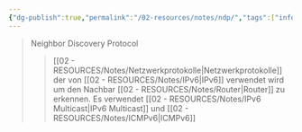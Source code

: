 ```yaml
---
{"dg-publish":true,"permalink":"/02-resources/notes/ndp/","tags":["informatik/netzwerk/protokoll","informatik/netzwerk/ip/ipv6"],"noteIcon":"","updated":"2025-09-10T16:35:27.896+02:00"}
---
```


>Neighbor Discovery Protocol
>>[[02 - RESOURCES/Notes/Netzwerkprotokolle\|Netzwerkprotokolle]] der von [[02 - RESOURCES/Notes/IPv6\|IPv6]] verwendet wird um den Nachbar [[02 - RESOURCES/Notes/Router\|Router]] zu erkennen.
>>Es verwendet [[02 - RESOURCES/Notes/IPv6 Multicast\|IPv6 Multicast]] und [[02 - RESOURCES/Notes/ICMPv6\|ICMPv6]]
